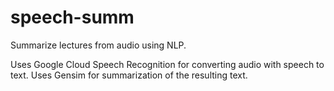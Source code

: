 # speech-summ
Summarize lectures from audio using NLP.

Uses Google Cloud Speech Recognition for converting audio with speech to text.
Uses Gensim for summarization of the resulting text.
